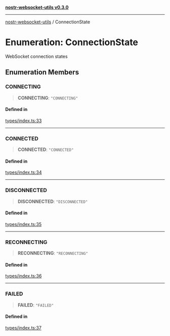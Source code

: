 [**nostr-websocket-utils v0.3.0**](../README.md)

***

[nostr-websocket-utils](../globals.md) / ConnectionState

# Enumeration: ConnectionState

WebSocket connection states

## Enumeration Members

### CONNECTING

> **CONNECTING**: `"CONNECTING"`

#### Defined in

[types/index.ts:33](https://github.com/HumanjavaEnterprises/nostr-websocket-utils/blob/main/src/types/index.ts#L33)

***

### CONNECTED

> **CONNECTED**: `"CONNECTED"`

#### Defined in

[types/index.ts:34](https://github.com/HumanjavaEnterprises/nostr-websocket-utils/blob/main/src/types/index.ts#L34)

***

### DISCONNECTED

> **DISCONNECTED**: `"DISCONNECTED"`

#### Defined in

[types/index.ts:35](https://github.com/HumanjavaEnterprises/nostr-websocket-utils/blob/main/src/types/index.ts#L35)

***

### RECONNECTING

> **RECONNECTING**: `"RECONNECTING"`

#### Defined in

[types/index.ts:36](https://github.com/HumanjavaEnterprises/nostr-websocket-utils/blob/main/src/types/index.ts#L36)

***

### FAILED

> **FAILED**: `"FAILED"`

#### Defined in

[types/index.ts:37](https://github.com/HumanjavaEnterprises/nostr-websocket-utils/blob/main/src/types/index.ts#L37)
